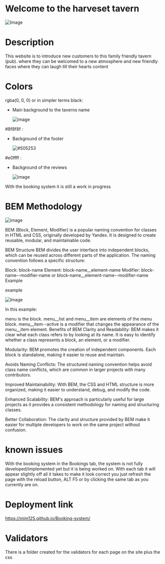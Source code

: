 # Welcome to the harveset tavern

![Image](https://github.com/user-attachments/assets/f15c37e7-b707-44b0-a30a-af01f04fd43a)

# Description 

This website is to introduce new customers to this family friendly tavern (pub). where they can be welcomed to a new atmosphere and new friendly faces where they can laugh till their hearts content

# Colors

rgba(0, 0, 0) or in simpler terms black:
- Main background to the taverns name

  ![image](https://github.com/user-attachments/assets/58bbc6e3-8567-414d-9773-308b0d41cc43)

#8f8f8f :
- Background of the footer

  ![#505253](https://github.com/user-attachments/assets/2bf6343a-46a1-45f2-9bb8-91fd5c8a6359)

#e0ffff :
- Background of the reviews

  ![image](https://github.com/user-attachments/assets/8bb91f9b-5ace-4a85-9c12-f7a29d67d64e)

With the booking system it is still a work in progress

# BEM Methodology

![image](https://github.com/user-attachments/assets/6c623fd7-d27c-4367-9367-8f1566753ff9)

BEM (Block, Element, Modifier) is a popular naming convention for classes in HTML and CSS, originally developed by Yandex. It is designed to create reusable, modular, and maintainable code.

BEM Structure BEM divides the user interface into independent blocks, which can be reused across different parts of the application. The naming convention follows a specific structure:

Block: block-name Element: block-name__element-name Modifier: block-name--modifier-name or block-name__element-name--modifier-name Example

example

![Image](https://github.com/user-attachments/assets/a7aa467a-8689-4c6d-98ce-cd275470a2d4)

In this example:

menu is the block. menu__list and menu__item are elements of the menu block. menu__item--active is a modifier that changes the appearance of the menu__item element. Benefits of BEM Clarity and Readability: BEM makes it clear what each class refers to by looking at its name. It is easy to identify whether a class represents a block, an element, or a modifier.

Modularity: BEM promotes the creation of independent components. Each block is standalone, making it easier to reuse and maintain.

Avoids Naming Conflicts: The structured naming convention helps avoid class name conflicts, which are common in larger projects with many contributors.

Improved Maintainability: With BEM, the CSS and HTML structure is more organized, making it easier to understand, debug, and modify the code.

Enhanced Scalability: BEM's approach is particularly useful for large projects as it provides a consistent methodology for naming and structuring classes.

Better Collaboration: The clarity and structure provided by BEM make it easier for multiple developers to work on the same project without confusion.

# known issues

With the booking system in the Bookings tab, the system is not fully developed/implemented yet but it is being worked on.
With each tab it will appear slightly off all it takes to make it look correct you just refresh the page with the reload button, ALT F5 or by clicking the same tab as you currently are on.

# Deployment link
https://mjm125.github.io/Booking-system/

# Validators
There is a folder created for the validators for each page on the site plus the css
